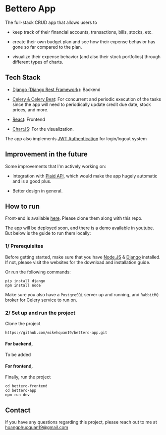 # Bettero App

The full-stack CRUD app that allows users to
- keep track of their financial accounts, transactions, bills, stocks, etc. 

- create their own budget plan and see how their expense behavior has gone so far compared to the plan. 

- visualize their expense behavior (and also their stock portfolios) through different types of charts.

## Tech Stack
- [Django (Django Rest Framework)](https://www.django-rest-framework.org/): Backend

- [Celery & Celery Beat](https://docs.celeryq.dev/en/stable/django/index.html): For concurrent and periodic execution of the tasks since the app will need to periodically update credit due date, stock prices, and more.

- [React](https://react.dev/): Frontend

- [ChartJS](https://www.chartjs.org/): For the visualization. 

The app also implements [JWT Authentication](https://towardsdev.com/a-comprehensive-guide-to-jwt-for-identity-authentication-and-authorization-in-asp-net-703f5af195d1) for login/logout system

## Improvement in the future 
Some improvements that I'm actively working on: 
- Integration with [Plaid API](https://plaid.com/docs/api/), which would make the app hugely automatic and is a good plus.

- Better design in general.

## How to run

Front-end is available [here](https://github.com/mikehquan19/bettero-frontend). Please clone them along with this repo.

The app will be deployed soon, and there is a demo available in [youtube](https://www.youtube.com/watch?v=J6bK8G2iXxw). But below is the guide to run them locally: 

### 1/ Prerequisites
Before getting started, make sure that you have [Node.JS](https://nodejs.org/en) & [Django](https://www.djangoproject.com/) installed. If not, please visit the websites for the download and installation guide. 

Or run the following commands: 
```
pip install django
npm install node
```

Make sure you also have a `PostgreSQL` server up and running, and `RabbitMQ` broker for Celery service to run on. 


### 2/ Set up and run the project

Clone the project 
```
https://github.com/mikehquan19/bettero-app.git
```

#### For backend, 
To be added 

#### For frontend,

Finally, run the project 
```
cd bettero-frontend
cd bettero-app
npm run dev 
```

## Contact
If you have any questions regarding this project, please reach out to me at hoangphucquan19@gmail.com